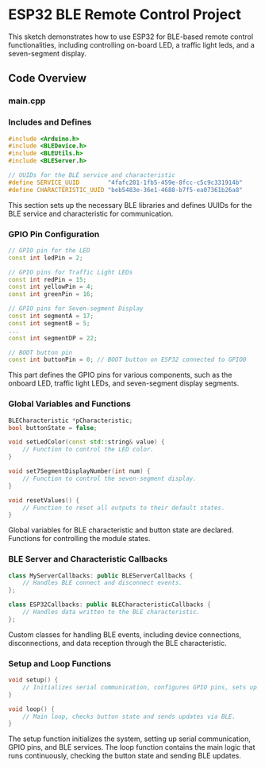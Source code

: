 # ESP32 BLE Remote Control Project

This sketch demonstrates how to use ESP32 for BLE-based remote control functionalities, including controlling on-board LED, a traffic light leds, and a seven-segment display.

## Code Overview

### main.cpp
### Includes and Defines

```cpp
#include <Arduino.h>
#include <BLEDevice.h>
#include <BLEUtils.h>
#include <BLEServer.h>

// UUIDs for the BLE service and characteristic
#define SERVICE_UUID        "4fafc201-1fb5-459e-8fcc-c5c9c331914b"
#define CHARACTERISTIC_UUID "beb5483e-36e1-4688-b7f5-ea07361b26a8"
```
This section sets up the necessary BLE libraries and defines UUIDs for the BLE service and characteristic for communication.

### GPIO Pin Configuration
```cpp
// GPIO pin for the LED
const int ledPin = 2; 

// GPIO pins for Traffic Light LEDs
const int redPin = 15; 
const int yellowPin = 4;
const int greenPin = 16;

// GPIO pins for Seven-segment Display
const int segmentA = 17; 
const int segmentB = 5;
...
const int segmentDP = 22;

// BOOT button pin
const int buttonPin = 0; // BOOT button on ESP32 connected to GPIO0
```
This part defines the GPIO pins for various components, such as the onboard LED, traffic light LEDs, and seven-segment display segments.

### Global Variables and Functions
```cpp
BLECharacteristic *pCharacteristic;
bool buttonState = false;

void setLedColor(const std::string& value) {
    // Function to control the LED color.
}

void set7SegmentDisplayNumber(int num) {
    // Function to control the seven-segment display.
}

void resetValues() {
    // Function to reset all outputs to their default states.
}
```
Global variables for BLE characteristic and button state are declared. Functions for controlling the module states.

### BLE Server and Characteristic Callbacks
```cpp
class MyServerCallbacks: public BLEServerCallbacks {
    // Handles BLE connect and disconnect events.
};

class ESP32Callbacks: public BLECharacteristicCallbacks {
    // Handles data written to the BLE characteristic.
};
```
Custom classes for handling BLE events, including device connections, disconnections, and data reception through the BLE characteristic.

### Setup and Loop Functions
```cpp
void setup() {
    // Initializes serial communication, configures GPIO pins, sets up BLE.
}

void loop() {
    // Main loop, checks button state and sends updates via BLE.
}
```
The setup function initializes the system, setting up serial communication, GPIO pins, and BLE services. The loop function contains the main logic that runs continuously, checking the button state and sending BLE updates.
